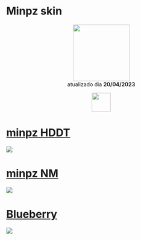 # Minpz skin

<p align="center">
   <a href="https://osu.ppy.sh/users/10159709">
    <img src="https://a.ppy.sh/10159709"
         width="150"
         height "150">
   </a>
<br>
  atualizado dia
  <b> 20/04/2023 </b>
</p>
   <p align="center">
   <a href="https://twitter.com/Minpzzz">
  <img src="https://i.imgur.com/PUQ5uWf.png" 
       width="50" 
       height="50"></a>
   <br>
   </p>


# [minpz HDDT](https://github.com/Yumiih/Skins/raw/main/minpz/minpz_dthd_rafis_edit.osk)
[![](https://cdn.discordapp.com/attachments/1088562913729589258/1098751057066197092/screenshot384.jpg)](https://github.com/Yumiih/Skins/raw/main/minpz/minpz_dthd_rafis_edit.osk)

# [minpz NM](https://github.com/Yumiih/Skins/raw/main/minpz/-_Minpz_Mix_1.0.osk)
[![](https://cdn.discordapp.com/attachments/1052716407546183744/1098755221766803518/screenshot389.jpg)](https://github.com/Yumiih/Skins/raw/main/minpz/minpz_dthd_rafis_edit.osk)

# [Blueberry](https://github.com/Yumiih/Skins/raw/main/minpz/Blueberry.osk)
[![](https://cdn.discordapp.com/attachments/1052716407546183744/1098755246676779028/screenshot392.jpg)](https://github.com/Yumiih/Skins/raw/main/minpz/Blueberry.osk)
